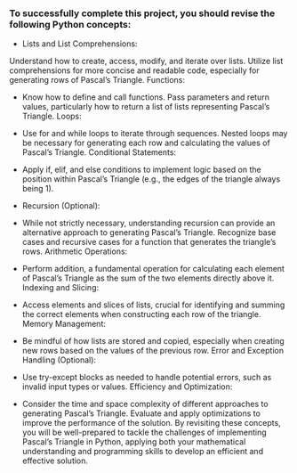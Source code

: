 ### To successfully complete this project, you should revise the following Python concepts:

* Lists and List Comprehensions:

Understand how to create, access, modify, and iterate over lists.
Utilize list comprehensions for more concise and readable code, especially for generating rows of Pascal’s Triangle.
Functions:

* Know how to define and call functions.
Pass parameters and return values, particularly how to return a list of lists representing Pascal’s Triangle.
Loops:

* Use for and while loops to iterate through sequences.
Nested loops may be necessary for generating each row and calculating the values of Pascal’s Triangle.
Conditional Statements:

* Apply if, elif, and else conditions to implement logic based on the position within Pascal’s Triangle (e.g., the edges of the triangle always being 1).
* Recursion (Optional):

* While not strictly necessary, understanding recursion can provide an alternative approach to generating Pascal’s Triangle.
Recognize base cases and recursive cases for a function that generates the triangle’s rows.
Arithmetic Operations:

* Perform addition, a fundamental operation for calculating each element of Pascal’s Triangle as the sum of the two elements directly above it.
Indexing and Slicing:

* Access elements and slices of lists, crucial for identifying and summing the correct elements when constructing each row of the triangle.
Memory Management:

* Be mindful of how lists are stored and copied, especially when creating new rows based on the values of the previous row.
Error and Exception Handling (Optional):

* Use try-except blocks as needed to handle potential errors, such as invalid input types or values.
Efficiency and Optimization:

* Consider the time and space complexity of different approaches to generating Pascal’s Triangle.
Evaluate and apply optimizations to improve the performance of the solution.
By revisiting these concepts, you will be well-prepared to tackle the challenges of implementing Pascal’s Triangle in Python, applying both your mathematical understanding and programming skills to develop an efficient and effective solution.
